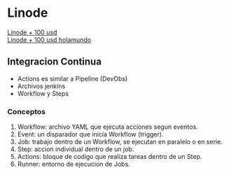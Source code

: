 # Linode


[Linode + 100 usd](https://linode.com) <br>
[Linode + 100 usd holamundo](https://linode.com/holamundo)

## Integracion Continua 
* Actions es similar a Pipeline (DevObs)
* Archivos jenkins
* Workflow y Steps

### Conceptos
1. Workflow: archivo YAML que ejecuta acciones segun eventos.
2. Event: un disparador que inicia Workflow (trigger).
3. Job: trabajo dentro de un Workflow, se ejecutan en paralelo o en serie.
4. Step: accion individual dentro de un job.
5. Actions: bloque de codigo que realiza tareas dentro de un Step.
6. Runner: entorno de ejecucion de Jobs.



